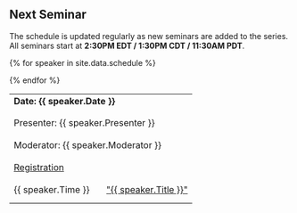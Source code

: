 ## Next Seminar

The schedule is updated regularly as new seminars are added to the series.
All seminars start at **2:30PM EDT / 1:30PM CDT / 11:30AM PDT**.


<table width="100%" cellspacing="5" cellpadding="5">

{% for speaker in site.data.schedule %}
<tr>
  <td colspan="2" height="40" valign="top" class="session"><strong>Date: {{ speaker.Date }}</strong></td>
</tr>
<tr>
  <td colspan="2" height="40" valign="top" class="chair">Presenter: {{ speaker.Presenter }}</td>
</tr>
<tr>
  <td colspan="2" height="40" valign="top" class="chair">Moderator: {{ speaker.Moderator }}</td>
</tr>
<tr>
  <td colspan="2" height="40" valign="top" class="registration"><a href="{{ speaker.Registration }}">Registration</a></td>
</tr>
<tr>
  <td width="150" valign="top" class="time">{{ speaker.Time }}</td>
   <td height="30" valign="top" class="paper"><a href="{{ speaker.Paper }}">"{{ speaker.Title }}"</a></td>
</tr>

<tr style="border-bottom:1px solid black">
  <td colspan="100%"></td>
</tr>

 {% endfor %}
</table>

